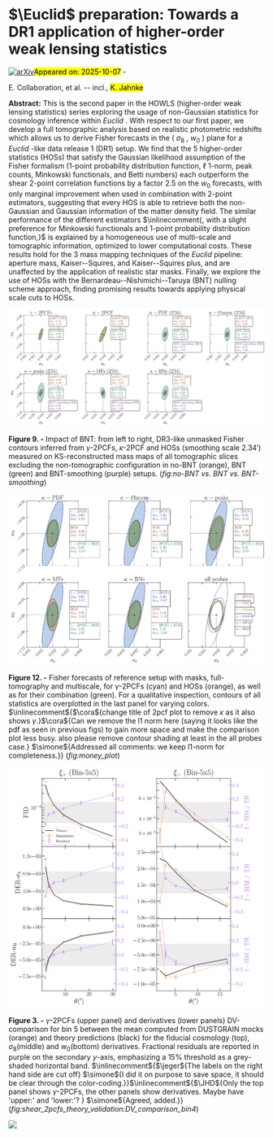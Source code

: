 <div class="macros" style="visibility:hidden;">
$\newcommand{\ensuremath}{}$
$\newcommand{\xspace}{}$
$\newcommand{\object}[1]{\texttt{#1}}$
$\newcommand{\farcs}{{.}''}$
$\newcommand{\farcm}{{.}'}$
$\newcommand{\arcsec}{''}$
$\newcommand{\arcmin}{'}$
$\newcommand{\ion}[2]{#1#2}$
$\newcommand{\textsc}[1]{\textrm{#1}}$
$\newcommand{\hl}[1]{\textrm{#1}}$
$\newcommand{\footnote}[1]{}$
$\newcommand{\astroang}[1]{\ang[angle-symbol-over-decimal]{#1}}$
$\newcommand{\assign}[1]{\textcolor{red}{[#1]}}$
$\newcommand{\inprogress}[1]{\textcolor[rgb]{1,0.5,0}{[#1]}}$
$\newcommand{\done}[1]$
$\newcommand{\R}[1]{\textcolor{red}{#1}}$
$\newcommand{\help}[1]{\textcolor{magenta}{[{\bf HELP!: #1}]}}$
$\newcommand{\nico}[1]{\textcolor{red}{[nico: #1]}}$
$\newcommand{\lucas}[1]{\textcolor{gray}{[lucas: #1]}}$
$\newcommand{\laila}[1]{\textcolor{magenta}{[laila: #1]}}$
$\newcommand{\JHD}[1]{\textcolor{magenta}{[JHD: #1]}}$
$\newcommand{\cora}[1]{\textcolor{purple}{[cora: #1]}}$
$\newcommand{\vincenzo}[1]{\textcolor{cyan}{[vincenzo: #1]}}$
$\newcommand{\lina}[1]{\textcolor{teal}{[Lina: #1]}}$
$\newcommand{\Sandrine}[1]{\textcolor{violet}{[Sandrine C.: #1]}}$
$\newcommand{\SP}[1]{\textcolor{teal}{[Sandrine P.: #1]}}$
$\newcommand{\ismael}[1]{\textcolor{brown}{[ismael: #1]}}$
$\newcommand{\sven}[1]{\textcolor{orange}{[sven: #1]}}$
$\newcommand{\simone}[1]{\textcolor{olive}{[Simone: #1]}}$
$\newcommand{\sihao}[1]{\textcolor{green}{[sihao: #1]}}$
$\newcommand{\filippo}[1]{\textcolor{cerulean}{[filippo: #1]}}$
$\newcommand{\cgiocoli}[1]{\textbf{\textcolor{brilliantlavender}{[cgiocoli: #1]}}}$
$\newcommand{\jeger}[1]{\textcolor{pink}{jeger: #1]}}$
$\newcommand{\alessandro}[1]{\textcolor{prune}{[alessandro: #1]}}$
$\newcommand{\natalia}[1]{\textcolor{cyan}{[natalia: #1]}}$
$\newcommand{\dani}[1]{\textcolor{teal}{[Daniela: #1]}}$
$\newcommand{\Francis}[1]{\textcolor{dgold}{[Francis: #1]}}$
$\newcommand{\ND}[1]{\textcolor{green}{[Nicolas D.: #1]}}$
$\newcommand{\andreas}[1]{\textcolor{kindofgreen}{[andreas: #1]}}$
$\newcommand{\MapMapMap}{\expval{\Map^3}}$
$\newcommand{\Mapn}{\expval{\Map^n}}$
$\newcommand{\varthetavec}{\vb*{\vartheta}}$
$\newcommand{\thetavec}{\vb*{\theta}}$
$\newcommand{\MapMap}{\expval{\Map^2}}$
$\newcommand{\ellvec}{\vb*{\ell}}$
$\newcommand{\inlinecomment}[1]$
$\newcommand{\orcid}[1]$
$\newcommand{\simone}[1]{\textcolor{red}{[#1]}}$
$\newcommand{\filippo}[1]{\textcolor{red}{[#1]}}$
$\newcommand{\vincenzo}[1]{\textcolor{red}{[#1]}}$
$\newcommand{\Map}{M_\mathrm{ap}}$
$\newcommand{\arraystretch}{1.2}{$
$    \begin{tabular}{c c c c c c c}$
$        \hline$
$        \multicolumn{1}{c}{Statistics} & Abbreviation & Algorithm \         \hline$
$        shear 2-point correlation functions & \gamma-2PCFs (\xi_{+}/\xi_{-}) & \texttt{TreeCorr} \         convergence 2-point correlation function & \kappa-2PCF (\xi_{\kappa}) & \texttt{TreeCorr} \         1-point probability distribution function & PDF (\mathcal{P}) & \citetalias{Ajani-EP29},  \citet{Castiblanco:2024xnd} \         \rm \ell1 \! - \! norm & \rm \ell1 \! - \! norm & \citet{sreekanth2024theoreticalwaveletell1normonepoint} \         peak counts & peaks (N) & \texttt{lenspack} \         Minkowski functionals & MFs (V_0, V_1, V_2) & \citet{Vicinanza_2019} \         Betti numbers & BNs (\beta_0, \beta_1) & \citet{Parroni_2021} \         \hline$
$    \end{tabular}$
$    }$
$\newcommand{\tabcolsep}{2.5mm}{\newcommand{\arraystretch}{2.}$
$\begin{table}[ht]$
$\begin{minipage}{8.5cm}$
$\huge$
$\centering$
$\caption{\filippo{Rebinning and tail cuts of the non-tomographic fiducial DVs: DR1 optimistic is used as the fiducial n(z); KS is used as the fiducial mass reconstruction technique; 2.34 arcminuts is used as the fiducial top-hat smoothing scale (true ?). The second, third, fourth and fifth columns respectively correspond to the number of DV elements; the range of scales \theta, convergence \kappa, or SN \nu that is used for each DV; the observed SMAPE value; and the limit SMAPE value.}}\label{tab:tail_cuts}$
$\vspace{5pt}$
$\resizebox*{0.85\textwidth}{!}{$
$\begin{tabular}{c|c|c|c|c}$
$\hline$
$Statistics & N_{\rm d} & Range & \mathcal{S}_{\text{obs}} & \mathcal{S}_{\text{lim}} \ \hline$
$\xi_+ & 6 & 1'.57 < \theta < 29'.9  & \multirow{2}{*}{0.017} & \multirow{2}{*}{0.021} \ \xi_-$
$& 5 & 1'.57 < \theta < 16'.6 & & \ \hline$
$\kappa-2PCF & 4 & 2'.84 < \theta < 16'.6 & 0.018 & 0.021 \ \hline$
$PDF & 11 & -0.048 < \kappa < 0.033 & 0.018 & 0.021 \ \hline$
$\ell1-norm & \dots & \dots & \dots & \dots \ \hline$
$Peaks & \dots & \dots & \dots & \dots \ \hline$
$V_0 & \dots & \dots & \multirow{3}{*}{\dots} & \multirow{3}{*}{\dots} \ V_1 & \dots & \dots &  & \ V_2 & \dots & \dots & & \ \hline$
$\beta_0 & \dots & \dots & \multirow{2}{*}{\dots} & \multirow{2}{*}{\dots} \ \beta_1 & \dots & \dots &  & \ \hline$
$persistent BNs & \dots & \dots & \dots & \dots \ \hline$
$persistent heat. & \dots & \dots & \dots & \dots \ \hline$
$ST coef. & \dots & \dots & \dots & \dots \ \hline$
$\end{tabular}}$
$\end{minipage}$
$\end{table}}$
$\newcommand{\arraystretch}{2.}$</div>



<div id="title">

# $\Euclid$ preparation: Towards a DR1 application of higher-order weak lensing statistics

</div>
<div id="comments">

[![arXiv](https://img.shields.io/badge/arXiv-2510.04953-b31b1b.svg)](https://arxiv.org/abs/2510.04953)<mark>Appeared on: 2025-10-07</mark> - 

</div>
<div id="authors">

E. Collaboration, et al. -- incl., <mark>K. Jahnke</mark>

</div>
<div id="abstract">

**Abstract:** This is the second paper in the HOWLS (higher-order weak lensing statistics) series exploring the usage of non-Gaussian statistics for cosmology inference within _Euclid_ . With respect to our first paper, we develop a full tomographic analysis based on realistic photometric redshifts which allows us to derive Fisher forecasts in the ( $\sigma_8$ , $w_0$ ) plane for a _Euclid_ -like data release 1 (DR1) setup. We find that the 5 higher-order statistics (HOSs) that satisfy the Gaussian likelihood assumption of the Fisher formalism (1-point probability distribution function, $\ell$ 1-norm, peak counts, Minkowski functionals, and Betti numbers) each outperform the shear 2-point correlation functions by a factor $2.5$ on the $w_0$ forecasts, with only marginal improvement when used in combination with 2-point estimators, suggesting that every HOS is able to retrieve both the non-Gaussian and Gaussian information of the matter density field. The similar performance of the different estimators $\inlinecomment{, with a slight preference for Minkowski functionals and 1-point probability distribution function,}$ is explained by a homogeneous use of multi-scale and tomographic information, optimized to lower computational costs. These results hold for the $3$ mass mapping techniques of the _Euclid_ pipeline: aperture mass, Kaiser--Squires, and Kaiser--Squires plus, and are unaffected by the application of realistic star masks. Finally, we explore the use of HOSs with the Bernardeau--Nishimichi--Taruya (BNT) nulling scheme approach, finding promising results towards applying physical scale cuts to HOSs.

</div>

<div id="div_fig1">

<img src="tmp_2510.04953/./Plots/noBNT_vs_BNT_vs_BNT-smoothing.png" alt="Fig9" width="100%"/>

**Figure 9. -** Impact of BNT: from left to right, DR3-like unmasked Fisher contours inferred from $\gamma$-2PCFs, $\kappa$-2PCF and HOSs (smoothing scale $\ang{;2.34;}$) measured on KS-reconstructed mass maps of all tomographic slices excluding the non-tomographic configuration in no-BNT (orange), BNT (green) and BNT-smoothing (purple) setups. (*fig:no-BNT vs. BNT vs. BNT-smoothing*)

</div>
<div id="div_fig2">

<img src="tmp_2510.04953/./Plots/shear_2pcfs_kappa_2pcf_kappa_1pdf_kappa_peak_counts_kappa_bns_kappa_mfs_kappa_l1norm_s8_w_Nf_7616_Nc_256_contour_plot.png" alt="Fig12" width="100%"/>

**Figure 12. -** Fisher forecasts of reference setup with masks, full-tomography and multiscale, for $\gamma$-2PCFs (cyan) and HOSs (orange), as well as for their combination (green). For a qualitative inspection, contours of all statistics are overplotted in the last panel for varying colors. $\inlinecomment${$\cora${change title of 2pcf plot to remove $\kappa$ as it also shows $\gamma$.}$\cora${Can we remove the l1 norm here (saying it looks like the pdf as seen in previous figs) to gain more space and make the comparison plot less busy. also please remove contour shading at least in the all probes case.} $\simone${Addressed all comments: we keep l1-norm for completeness.}} (*fig:money_plot*)

</div>
<div id="div_fig3">

<img src="tmp_2510.04953/./Plots/DR1_opt_single_probe_equi_pop_auto_4_x_4_scale_px_shear_2pcfs_s8_w_Nf_256_Nc_256_theory_DVs_plot.png" alt="Fig3" width="100%"/>

**Figure 3. -** $\gamma$-2PCFs (upper panel) and derivatives (lower panels) DV-comparison for bin 5 between the mean computed from DUSTGRAIN mocks (orange) and theory predictions (black) for the fiducial cosmology (top), $\sigma_8$(middle) and $w_0$(bottom) derivatives. Fractional residuals are reported in purple on the secondary $y$-axis, emphasizing a 15\% threshold as a grey-shaded horizontal band. $\inlinecomment${$\jeger${The labels on the right hand side are cut off} $\simone${I did it on purpose to save space, it should be clear through the color-coding.}}$\inlinecomment${$\JHD${Only the top panel shows $\gamma$-2PCFs, the other panels show derivatives. Maybe have 'upper:' and 'lower:'? } $\simone${Agreed, added.}} (*fig:shear_2pcfs_theory_validation:DV_comparison_bin4*)

</div><div id="qrcode"><img src=https://api.qrserver.com/v1/create-qr-code/?size=100x100&data="https://arxiv.org/abs/2510.04953"></div>